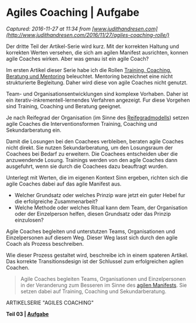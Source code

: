 # Agiles Coaching | Aufgabe

_Captured: 2016-11-27 at 11:34 from [www.judithandresen.com](http://www.judithandresen.com/2016/11/27/agiles-coaching-rolle/)_

Der dritte Teil der Artikel-Serie wird kurz. Mit der korrekten Haltung und korrekten Werten versehen, die sich am agilen Manifest ausrichten, konnen agile Coaches wirken. Aber was genau ist ein agile Coach?

Im ersten Artikel dieser Serie habe ich die Rollen [Training, Coaching, Beratung und Mentoring](http://www.judithandresen.com/2016/07/17/agiles-coaching-mit-haltung/) beleuchtet. Mentoring bezeichnet eine nicht strukturierte Begleitung. Daher wird diese von agile Coaches nicht genutzt.

Team- und Organisationsentwicklungen sind komplexe Vorhaben. Daher ist ein iterativ-inkrementell-lernendes Verfahren angezeigt. Fur diese Vorgehen sind Training, Coaching und Beratung geeignet.

Je nach Reifegrad der Organisation (im Sinne des [Reifegradmodells](https://de.wikipedia.org/wiki/Situatives_F%C3%BChren)) setzen agile Coaches die Interventionsformen Training, Coaching und Sekundarberatung ein.

Damit die Losungen bei den Coachees verbleiben, beraten agile Coaches nicht direkt. Sie nutzen Sekundarberatung, um den Losungsraum der Coachees bei Bedarf zu erweitern. Die Coachees entscheiden uber die anzuwendende Losung. Trainings werden von den agile Coaches dann ausgefuhrt, wenn sie durch die Coachees dazu beauftragt wurden.

Unterlegt mit Werten, die im eigenen Kontext Sinn ergeben, richten sich die agile Coaches dabei auf das agile Manifest aus.

  * Welcher Grundsatz oder welches Prinzip ware jetzt ein guter Hebel fur die erfolgreiche Zusammenarbeit? 
  * Welche Methode oder welches Ritual kann dem Team, der Organisation oder der Einzelperson helfen, diesen Grundsatz oder das Prinzip einzulosen? 

Agile Coaches begleiten und unterstutzen Teams, Organisationen und Einzelpersonen auf diesem Weg. Dieser Weg lasst sich durch den agile Coach als Prozess beschreiben.

Wie dieser Prozess gestaltet wird, beschreibe ich in einem spateren Artikel. Das korrekte Transitionsdesign ist der Schlussel zum erfolgreichen agilen Coachen.

> Agile Coaches begleiten Teams, Organisationen und Einzelpersonen in der Veranderung zum Besseren im Sinne des [agilen Manifests](http://agilemanifesto.org/). Sie setzen dabei auf Training, Coaching und Sekundarberatung. 

ARTIKELSERIE "AGILES COACHING"

**Teil 03 | [Aufgabe](http://www.judithandresen.com/2016/11/27/agiles-coaching-rolle/)**
